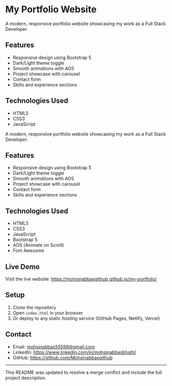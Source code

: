 # My Portfolio Website

A modern, responsive portfolio website showcasing my work as a Full Stack Developer.

## Features
- Responsive design using Bootstrap 5
- Dark/Light theme toggle
- Smooth animations with AOS
- Project showcase with carousel
- Contact form
- Skills and experience sections

## Technologies Used
- HTML5
- CSS3
- JavaScript

A modern, responsive portfolio website showcasing my work as a Full Stack Developer.

## Features
- Responsive design using Bootstrap 5
- Dark/Light theme toggle
- Smooth animations with AOS
- Project showcase with carousel
- Contact form
- Skills and experience sections

## Technologies Used
- HTML5
- CSS3
- JavaScript
- Bootstrap 5
- AOS (Animate on Scroll)
- Font Awesome

## Live Demo
Visit the live website: https://mohsinabbasgithub.github.io/my-portfolio/

## Setup
1. Clone the repository
2. Open `index.html` in your browser
3. Or deploy to any static hosting service (GitHub Pages, Netlify, Vercel)

## Contact
- Email: mohsinabbas55599@gmail.com
- LinkedIn: https://www.linkedin.com/in/mohsinabbasbhatti/
- GitHub: https://github.com/Mohsinabbasgithub

---

This README was updated to resolve a merge conflict and include the full project description.
